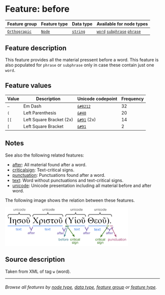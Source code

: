 # Feature: before <a name="start"></a>

Feature group | Feature type | Data type | Available for node types
---  | --- | --- | --- 
[`Orthograpic`](featuresbygroup.md#orthograpic-features) | [`Node`](featuresbyfeaturetype.md#node-features) | [`string`](featuresbydatatype.md#string-datatype) | [`word`](featuresbynodetype.md#word-nodes) [`subphrase`](featuresbynodetype.md#subphrase-nodes) [`phrase`](featuresbynodetype.md#phrase-nodes)

## Feature description 

This feature provides all the material pressent before a word. This feature is also populated for `phrase` or `subphrase` only in case these contain just one `word`.

## Feature values 

Value | Description | Unicode codepoint | Frequency
--- |  --- | --- | ---
`—` | Em Dash | [`&#8212`](https://www.codetable.net/decimal/8212) | 32
`(` |	Left Parenthesis | [`&#40`](https://www.codetable.net/decimal/40)| 20
`[[` | Left Square Bracket (2x) | [`&#91`](https://www.codetable.net/decimal/91) (2x) | 14
`[` |	Left Square Bracket | [`&#91`](https://www.codetable.net/decimal/91) | 2

## Notes

See also the following related features:
   * [after](after.md#start): All material found after a word.
   * [criticalsign](criticalsign.md#start): Text-critical signs.
   * [punctuation](punctuation.md#start): Punctuations found after a word.
   * [text](text.md#start): Word without punctuations and text-critical signs.
   * [unicode](unicode.md#start): Unicode presentation including all material before and after word.

The following image shows the relation between these features.

<img src="images/details_surface_features.png" width="400" >

## Source description

Taken from XML of tag `w` (word).

---
###### *Browse all features by [node type](featuresbynodetype.md#start), [data type](featuresbydatatype.md#start), [feature group](featuresbygroup.md#start) or [feature type](featuresbyfeaturetype.md#start).*

